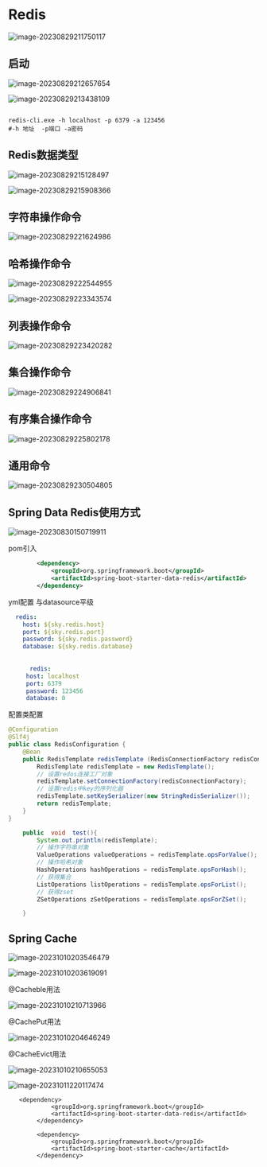 # Redis





![image-20230829211750117](C:\Users\32784\Desktop\笔记\image\image-20230829211750117.png)



## 启动

![image-20230829212657654](C:\Users\32784\Desktop\笔记\image\image-20230829212657654.png)



![image-20230829213438109](C:\Users\32784\Desktop\笔记\image\image-20230829213438109.png)

```

redis-cli.exe -h localhost -p 6379 -a 123456
#-h 地址  -p端口 -a密码
```



## Redis数据类型

![image-20230829215128497](C:\Users\32784\Desktop\笔记\image\image-20230829215128497.png)



![image-20230829215908366](C:\Users\32784\Desktop\笔记\image\image-20230829215908366.png)





##  字符串操作命令

![image-20230829221624986](C:\Users\32784\Desktop\笔记\image\image-20230829221624986.png) 





## 哈希操作命令

![image-20230829222544955](C:\Users\32784\Desktop\笔记\image\image-20230829222544955.png)

![image-20230829223343574](C:\Users\32784\Desktop\笔记\image\image-20230829223343574.png)





## 列表操作命令

![image-20230829223420282](C:\Users\32784\Desktop\笔记\image\image-20230829223420282.png) 





##  集合操作命令

![image-20230829224906841](C:\Users\32784\Desktop\笔记\image\image-20230829224906841.png)





## 有序集合操作命令

![image-20230829225802178](C:\Users\32784\Desktop\笔记\image\image-20230829225802178.png)







## 通用命令

![image-20230829230504805](C:\Users\32784\Desktop\笔记\image\image-20230829230504805.png)















## Spring Data Redis使用方式

![image-20230830150719911](C:\Users\32784\Desktop\笔记\image\image-20230830150719911.png)





pom引入

```xml
        <dependency>
            <groupId>org.springframework.boot</groupId>
            <artifactId>spring-boot-starter-data-redis</artifactId>
        </dependency>

```





yml配置 与datasource平级

```yml
  redis:
    host: ${sky.redis.host}
    port: ${sky.redis.port}
    password: ${sky.redis.password}
    database: ${sky.redis.database}
    
    
      redis:
     host: localhost
     port: 6379
     password: 123456
     database: 0
```



配置类配置

```java
@Configuration
@Slf4j
public class RedisConfiguration {
    @Bean
    public RedisTemplate redisTemplate (RedisConnectionFactory redisConnectionFactory){
        RedisTemplate redisTemplate = new RedisTemplate();
        // 设置redos连接工厂对象
        redisTemplate.setConnectionFactory(redisConnectionFactory);
        // 设置redis中key的序列化器
        redisTemplate.setKeySerializer(new StringRedisSerializer());
        return redisTemplate;
    }
}

```





```java
    public  void  test(){
        System.out.println(redisTemplate);
        // 操作字符串对象
        ValueOperations valueOperations = redisTemplate.opsForValue();
        // 操作哈希对象
        HashOperations hashOperations = redisTemplate.opsForHash();
        // 获得集合
        ListOperations listOperations = redisTemplate.opsForList();
        // 获得zset
        ZSetOperations zSetOperations = redisTemplate.opsForZSet();

    }
```









## Spring Cache

![image-20231010203546479](C:\Users\32784\Desktop\笔记\image\image-20231010203546479.png)



![image-20231010203619091](C:\Users\32784\Desktop\笔记\image\image-20231010203619091.png)



@Cacheble用法

![image-20231010210713966](C:\Users\32784\Desktop\笔记\image\image-20231010210713966.png)

@CachePut用法

![image-20231010204646249](C:\Users\32784\Desktop\笔记\image\image-20231010204646249.png)

@CacheEvict用法

![image-20231010210655053](C:\Users\32784\Desktop\笔记\image\image-20231010210655053.png)



![image-20231011220117474](C:\Users\32784\Desktop\笔记\image\image-20231011220117474.png)





```pom
   <dependency>
            <groupId>org.springframework.boot</groupId>
            <artifactId>spring-boot-starter-data-redis</artifactId>
        </dependency>

        <dependency>
            <groupId>org.springframework.boot</groupId>
            <artifactId>spring-boot-starter-cache</artifactId>
        </dependency>
```

